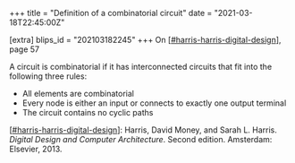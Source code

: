 +++
title = "Definition of a combinatorial circuit"
date = "2021-03-18T22:45:00Z"

[extra]
blips_id = "202103182245"
+++
On [[#harris-harris-digital-design](/blips/tags/harris-harris-digital-design)], page 57

A circuit is combinatorial if it has interconnected circuits that fit into the following three rules:

- All elements are combinatorial
- Every node is either an input or connects to exactly one output terminal
- The circuit contains no cyclic paths

[[#harris-harris-digital-design](/blips/tags/harris-harris-digital-design)]: Harris, David Money, and Sarah L. Harris. _Digital Design and Computer Architecture_. Second edition. Amsterdam: Elsevier, 2013. 
